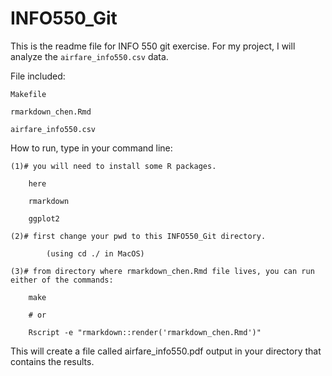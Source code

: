 # INFO550_Git
 
This is the readme file for INFO 550 git exercise.
For my project, I will analyze the `airfare_info550.csv` data.

File included:

	Makefile

	rmarkdown_chen.Rmd
	
	airfare_info550.csv

How to run, type in your command line:

	(1)# you will need to install some R packages.
		
		here
		
		rmarkdown
		
		ggplot2
		
	(2)# first change your pwd to this INFO550_Git directory.
	
	     	(using cd ./ in MacOS)
	
	(3)# from directory where rmarkdown_chen.Rmd file lives, you can run either of the commands:
		
		make
		
		# or 
		
		Rscript -e "rmarkdown::render('rmarkdown_chen.Rmd')"
	
This will create a file called airfare_info550.pdf output in your directory that contains the results.
